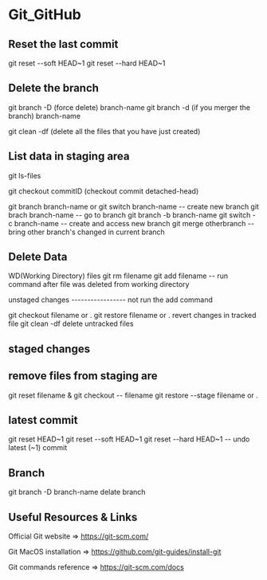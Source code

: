 # Git_GitHub


Reset the last commit
-----------------------

git reset --soft HEAD~1
git reset --hard HEAD~1

Delete the branch
----------------------

git branch -D (force delete) branch-name
git branch -d (if you merger the branch) branch-name

git clean -df (delete all the files that you have just created)

List data in staging area
----------------------------
git ls-files

git checkout commitID (checkout commit detached-head)

git branch branch-name or git switch branch-name -- create new branch
git brach branch-name -- go to branch
git branch -b branch-name git switch -c branch-name -- create and access new branch
git merge otherbranch -- bring other branch's changed in current branch

Delete Data
------------------

WD(Working Directory) files
git rm filename git add filename -- run command after file was deleted from working directory

unstaged changes
-----------------  not run the add command

git checkout filename or . 
git restore filename or .   revert changes in tracked file
git clean -df delete untracked files

staged changes
-----------------
remove files from staging are
------------------

git reset filename & git checkout -- filename
git restore --stage filename or .          


latest commit
--------

git reset HEAD~1
git reset --soft HEAD~1
git reset --hard HEAD~1 -- undo latest (~1) commit

Branch
------
git branch -D branch-name   delate branch


Useful Resources & Links
---------------------------

Official Git website => https://git-scm.com/

Git MacOS installation => https://github.com/git-guides/install-git

Git commands reference => https://git-scm.com/docs



